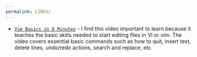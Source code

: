 ```yaml
---
permalink: LINKS/
---
```


* [`Vim Basics in 8 Minutes`]([https://sabinamaritza.github.io/os241/TXT/mylog.txt](https://www.youtube.com/watch?v=ggSyF1SVFr4)) - 
I find this video important to learn because it teaches the basic skills needed to start editing files in VI or vim. The video covers essential basic commands such as how to quit, insert text, delete lines, undo/redo actions, search and replace, etc.
